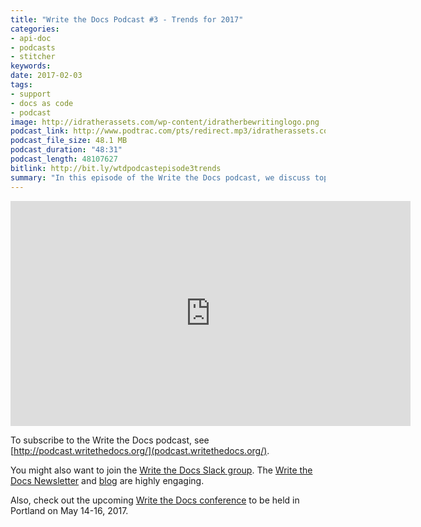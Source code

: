```yaml
---
title: "Write the Docs Podcast #3 - Trends for 2017"
categories:
- api-doc
- podcasts
- stitcher
keywords:
date: 2017-02-03
tags:
- support
- docs as code
- podcast
image: http://idratherassets.com/wp-content/idratherbewritinglogo.png
podcast_link: http://www.podtrac.com/pts/redirect.mp3/idratherassets.com/podcasts/wtd_episode_3.mp3
podcast_file_size: 48.1 MB
podcast_duration: "48:31"
podcast_length: 48107627
bitlink: http://bit.ly/wtdpodcastepisode3trends
summary: "In this episode of the Write the Docs podcast, we discuss top technical writing trends for 2017. Chris Ward discusses how more technical writers are interacting with support groups, and even being embedded within support departments. Jared Morgan discusses how docs are being planned for earlier in development cycles, as more product managers are seeing the value of docs. I talk about how more technical writers are treating documentation as code, and the challenges inherent in developer tools and workflows."
---
```


<iframe width="640" height="360" src="https://www.youtube.com/embed/aiZTc6dffng" frameborder="0" allowfullscreen></iframe>

To subscribe to the Write the Docs podcast, see [http://podcast.writethedocs.org/](podcast.writethedocs.org/).

You might also want to join the [Write the Docs Slack group](http://slack.writethedocs.org/). The [Write the Docs Newsletter](http://www.writethedocs.org/newsletter/) and [blog](http://www.writethedocs.org/blog/) are highly engaging.

Also, check out the upcoming [Write the Docs conference](http://www.writethedocs.org/conf/na/2017/) to be held in Portland on May 14-16, 2017.